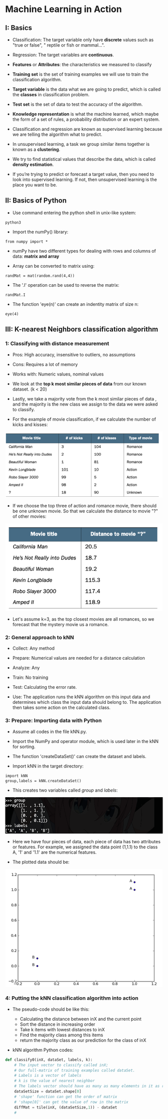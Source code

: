 # Machine Learning in Action 

## I: Basics

- Classification: The target variable only have **discrete** values such as "true or false", " reptile or fish or mammal...".

- Regression: The target variables are **continuous**.

- **Features** or **Attributes**: the characteristics we measured to classify 

- **Training set** is the set of training examples we will use to train the classification algorithm.

- **Target variable** is the data what we are going to predict, which is called the **classes** in classification problem.

- **Test set** is the set of data to test the accuracy of the algorithm.

- **Knowledge representation** is what the machine learned, which maybe the form of a set of rules, a probability distribution or an expert system.

- Classification and regression are known as supervised learning because we are telling the algorithm what to predict.

- In unsupervised learning, a task we group similar items together is known as a **clustering**. 

- We try to find statistical values that describe the data, which is called **density estimation**.

- If you’re trying to predict or forecast a target value, then you need to look into supervised learning. If not, then unsupervised learning is the place you want to be.


## II: Basics of Python 

- Use command entering the python shell in unix-like system:

```
python3 
```

- Import the numPy() library:

```
from numpy import *
```

- numPy have two different types for dealing with rows and columns of data: **matrix and array**

- Array can be converted to matrix using:

```
randMat = mat(random.rand(4,4))
```

- The '.I' operation can be used to reverse the matrix:

```
randMat.I
```

- The function 'eye(n)' can create an indentity matrix of size n:

```
eye(4)
```

## III: K-nearest Neighbors classification algorithm 


### 1: Classifying with distance measurement 


- Pros: High accuracy, insensitive to outliers, no assumptions 

- Cons: Requires a lot of memory 

- Works with: Numeric values, nominal values 

- We look at the **top k most similar pieces of data** from our known dataset. (k < 20)

- Lastly, we take a majority vote from the k most similar pieces of data , and the majority is the new class we assign to the data we were asked to classify.

- For the example of movie classification, if we calculate the number of kicks and kisses:

![](image/2023-07-05-10-11-06.png)

- If we choose the top three of action and romance movie, there should be one unknown movie. So that we calculate the distance to movie "?" of other movies:

 ![](image/2023-07-05-10-13-48.png)

 - Let's assume k=3, as the top closest movies are all romances, so we forecast that the mystery movie us a romance.

### 2: General approach to kNN 

- Collect: Any method 

- Prepare: Numerical values are needed for a distance calculation

- Analyze: Any 

- Train: No training 

- Test: Calculating the error rate.

- Use: The application runs the kNN algorithm on this input data and determines which class the input data should belong to. The application then takes some action on the calculated class.


### 3: Prepare: Importing data with Python 


- Assume all codes in the file kNN.py.

- Import the NumPy and operator module, which is used later in the kNN for sorting.

- The function 'createDataSet()' can create the dataset and labels.

- Import kNN in the target directory:

```
import kNN
group,labels = kNN.createDataSet()
```
- This creates two variables called *group* and *labels*:

![](image/2023-07-05-10-41-21.png)


- Here we have four pieces of data, each piece of data has two attributes or features. For example, we assigned the data point (1,1.1) to the class A, '1' and '1.1' are the numerical features.

- The plotted data should be:

![](image/2023-07-05-10-49-22.png)



### 4: Putting the kNN classification algorithm into action 

- The pseudo-code should be like this:

    - Calculating the distance between inX and the current point
    - Sort the distance in increasing order 
    - Take k items with lowest distances to inX 
    - Find the majority class among this items
    - return the majority class as our prediction for the class of inX 

- kNN algorithm Python codes:

```python
def classify0(inX, dataSet, labels, k):
    # The input vector to classify called inX;
    # Our full-matrix of training examples called dataSet.
    # Labels is a vector of labels
    # k is the value of nearest neighbor
    # The labels vector should have as many as many elements in it as rows in dataSet matrix
    dataSetSize = dataSet.shape[0]
    # 'shape' function can get the order of matrix
    # 'shape[0]' can get the value of row in the matrix
    diffMat = tile(inX, (dataSetSize,1)) - dataSet 
    # 

```

